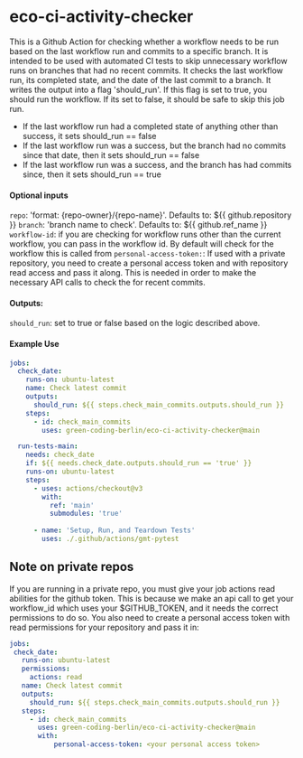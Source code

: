 # eco-ci-activity-checker

This is a Github Action for checking whether a workflow needs to be run based on the last workflow run and commits to a specific branch. It is intended to be used with automated CI tests to skip unnecessary workflow runs on branches that had no recent commits. It checks the last workflow run, its completed state, and the date of the last commit to a branch. It writes the output into a flag 'should_run'. If this flag is set to true, you should run the workflow. If its set to false, it should be safe to skip this job run.

- If the last workflow run had a completed state of anything other than success, it sets should_run == false  
- If the last workflow run was a success, but the branch had no commits since that date, then it sets should_run == false  
- If the last workflow run was a success, and the branch has had commits since, then it sets should_run == true

#### Optional inputs
`repo`: 'format: {repo-owner}/{repo-name}'. Defaults to: ${{ github.repository }}
`branch`: 'branch name to check'. Defaults to: ${{ github.ref_name }}
`workflow-id`: if you are checking for workflow runs other than the current workflow, you can pass in the workflow id. By default will check for the workflow this is called from
`personal-access-token:`: If used with a private repository, you need to create a personal access token and with repository read access and pass it along. This is needed in order to make the necessary API calls to check the for recent commits.

#### Outputs:
`should_run`: set to true or false based on the logic described above.

#### Example Use

``` yaml
jobs:
  check_date:
    runs-on: ubuntu-latest
    name: Check latest commit
    outputs:
      should_run: ${{ steps.check_main_commits.outputs.should_run }}
    steps:
      - id: check_main_commits
        uses: green-coding-berlin/eco-ci-activity-checker@main

  run-tests-main:
    needs: check_date
    if: ${{ needs.check_date.outputs.should_run == 'true' }}
    runs-on: ubuntu-latest
    steps:
      - uses: actions/checkout@v3
        with:
          ref: 'main'
          submodules: 'true'
      
      - name: 'Setup, Run, and Teardown Tests'
        uses: ./.github/actions/gmt-pytest
```

## Note on private repos
 If you are running in a private repo, you must give your job actions read abilities for the github token. This  is because we make an api call to get your workflow_id which uses your $GITHUB_TOKEN, and it needs the correct permissions to do so. You also need to create a personal access token with read permissions for your repository and pass it in:

 ``` yaml
jobs:
  check_date:
    runs-on: ubuntu-latest
    permissions:
      actions: read
    name: Check latest commit
    outputs:
      should_run: ${{ steps.check_main_commits.outputs.should_run }}
    steps:
      - id: check_main_commits
        uses: green-coding-berlin/eco-ci-activity-checker@main
        with:
            personal-access-token: <your personal access token>

 ```  
